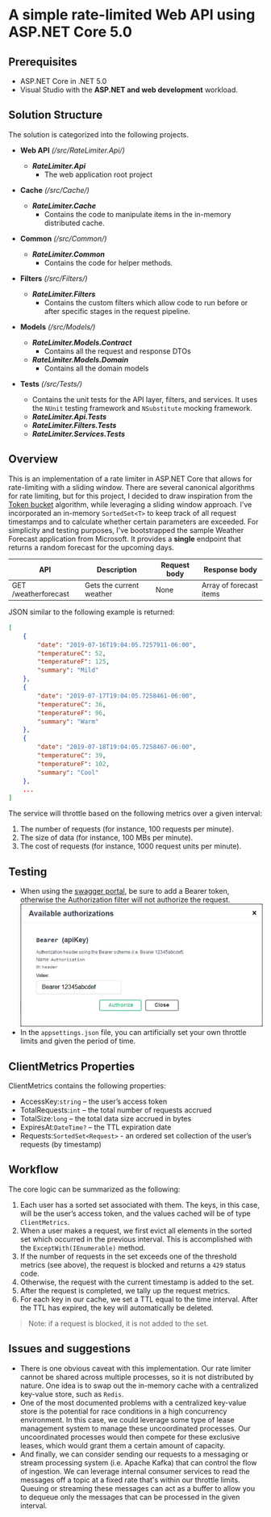 ﻿# A simple rate-limited Web API using ASP.NET Core 5.0

## Prerequisites
* ASP.NET Core in .NET 5.0
* Visual Studio with the **ASP.NET and web development** workload.

## Solution Structure

The solution is categorized into the following projects.
* **Web API** *(/src/RateLimiter.Api/)*
  * ***RateLimiter.Api***
      * The web application root project

* **Cache** *(/src/Cache/)*
  * ***RateLimiter.Cache***
    * Contains the code to manipulate items in the in-memory distributed cache.

* **Common** *(/src/Common/)*
  * ***RateLimiter.Common***
    * Contains the code for helper methods.

* **Filters** *(/src/Filters/)*
  * ***RateLimiter.Filters***
    * Contains the custom filters which allow code to run before or after specific stages in the request pipeline.
    
* **Models** *(/src/Models/)*
    * ***RateLimiter.Models.Contract***
      * Contains all the request and response DTOs
    * ***RateLimiter.Models.Domain***
      * Contains all the domain models

* **Tests** *(/src/Tests/)*
  * Contains the unit tests for the API layer, filters, and services. It uses the `NUnit` testing framework and `NSubstitute` mocking framework.
  * ***RateLimiter.Api.Tests***
  * ***RateLimiter.Filters.Tests***
  * ***RateLimiter.Services.Tests***

## Overview
This is an implementation of a rate limiter in ASP.NET Core that allows for rate-limiting with a sliding window. There are several canonical algorithms for rate limiting, but for this project, I decided to draw inspiration from the [Token bucket](https://en.wikipedia.org/wiki/Token_bucket) algorithm, while leveraging a sliding window approach. I’ve incorporated an in-memory `SortedSet<T>` to keep track of all request timestamps and to calculate whether certain parameters are exceeded. For simplicity and testing purposes, I've bootstrapped the sample Weather Forecast application from Microsoft. It provides a **single** endpoint that returns a random forecast for the upcoming days.

| API | Description | Request body | Response body |
| ------------- | ------------- | ------------- | ------------- |
| GET /weatherforecast | Gets the current weather | None | Array of forecast items

JSON similar to the following example is returned:

```json
[
    {
        "date": "2019-07-16T19:04:05.7257911-06:00",
        "temperatureC": 52,
        "temperatureF": 125,
        "summary": "Mild"
    },
    {
        "date": "2019-07-17T19:04:05.7258461-06:00", 
        "temperatureC": 36, 
        "temperatureF": 96, 
        "summary": "Warm"
    }, 
    {
        "date": "2019-07-18T19:04:05.7258467-06:00", 
        "temperatureC": 39, 
        "temperatureF": 102, 
        "summary": "Cool"
    },
    ...
]
 ```

The service will throttle based on the following metrics over a given interval:

1. The number of requests (for instance, 100 requests per minute).
2. The size of data (for instance, 100 MBs per minute).
3. The cost of requests (for instance, 1000 request units per minute).

## Testing
* When using the [swagger portal]("https://localhost:54996/swagger"), be sure to add a Bearer token, otherwise the Authorization filter will not authorize the request.
![img.png](auth.jpg)
* In the `appsettings.json` file, you can artificially set your own throttle limits and given the period of time.

## ClientMetrics Properties
ClientMetrics contains the following properties:
* AccessKey:`string` – the user’s access token
* TotalRequests:`int` – the total number of requests accrued
* TotalSize:`long` – the total data size accrued in bytes
* ExpiresAt:`DateTime?` – the TTL expiration date
* Requests:`SortedSet<Request>` - an ordered set collection of the user’s requests (by timestamp)

## Workflow
The core logic can be summarized as the following:
1. Each user has a sorted set associated with them. The keys, in this case, will be the user’s access token, and the values cached will be of type `ClientMetrics`.
2. When a user makes a request, we first evict all elements in the sorted set which occurred in the previous interval. This is accomplished with the `ExceptWith(IEnumerable)` method.
3. If the number of requests in the set exceeds one of the threshold metrics (see above), the request is blocked and returns a `429` status code.
4. Otherwise, the request with the current timestamp is added to the set.
5. After the request is completed, we tally up the request metrics.
6. For each key in our cache, we set a TTL equal to the time interval. After the TTL has expired, the key will automatically be deleted.
> Note: if a request is blocked, it is not added to the set.

## Issues and suggestions
* There is one obvious caveat with this implementation. Our rate limiter cannot be shared across multiple processes, so it is not distributed by nature. One idea is to swap out the in-memory cache with a centralized key-value store, such as `Redis`. 
* One of the most documented problems with a centralized key-value store is the potential for race conditions in a high concurrency environment. In this case, we could leverage some type of lease management system to manage these uncoordinated processes. Our uncoordinated processes would then compete for these exclusive leases, which would grant them a certain amount of capacity.
* And finally, we can consider sending our requests to a messaging or stream processing system (i.e. Apache Kafka) that can control the flow of ingestion. We can leverage internal consumer services to read the messages off a topic at a fixed rate that's within our throttle limits. Queuing or streaming these messages can act as a buffer to allow you to dequeue only the messages that can be processed in the given interval.